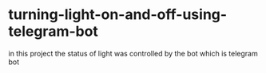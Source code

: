 # turning-light-on-and-off-using-telegram-bot
in this project the status of light was controlled by the bot which is telegram bot
